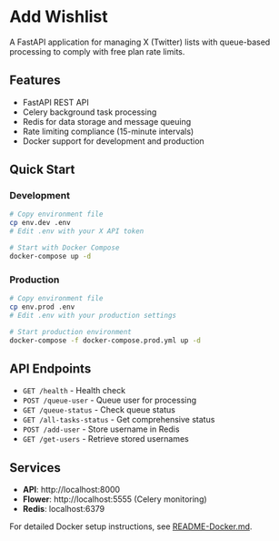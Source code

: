 # Add Wishlist

A FastAPI application for managing X (Twitter) lists with queue-based processing to comply with free plan rate limits.

## Features

- FastAPI REST API
- Celery background task processing
- Redis for data storage and message queuing
- Rate limiting compliance (15-minute intervals)
- Docker support for development and production

## Quick Start

### Development

```bash
# Copy environment file
cp env.dev .env
# Edit .env with your X API token

# Start with Docker Compose
docker-compose up -d
```

### Production

```bash
# Copy environment file
cp env.prod .env
# Edit .env with your production settings

# Start production environment
docker-compose -f docker-compose.prod.yml up -d
```

## API Endpoints

- `GET /health` - Health check
- `POST /queue-user` - Queue user for processing
- `GET /queue-status` - Check queue status
- `GET /all-tasks-status` - Get comprehensive status
- `POST /add-user` - Store username in Redis
- `GET /get-users` - Retrieve stored usernames

## Services

- **API**: http://localhost:8000
- **Flower**: http://localhost:5555 (Celery monitoring)
- **Redis**: localhost:6379

For detailed Docker setup instructions, see [README-Docker.md](README-Docker.md).
